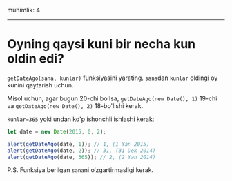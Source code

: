muhimlik: 4

---

# Oyning qaysi kuni bir necha kun oldin edi?

`getDateAgo(sana, kunlar)` funksiyasini yarating. `sana`dan `kunlar` oldingi oy kunini qaytarish uchun.

Misol uchun, agar bugun 20-chi bo'lsa, `getDateAgo(new Date(), 1)` 19-chi va `getDateAgo(new Date(), 2)` 18-bo'lishi kerak.

`kunlar=365` yoki undan ko'p ishonchli ishlashi kerak:

```js
let date = new Date(2015, 0, 2);

alert(getDateAgo(date, 1)); // 1, (1 Yan 2015)
alert(getDateAgo(date, 2)); // 31, (31 Dek 2014)
alert(getDateAgo(date, 365)); // 2, (2 Yan 2014)
```

P.S. Funksiya berilgan `sana`ni o‘zgartirmasligi kerak.
